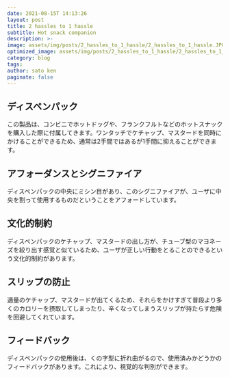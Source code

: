 ```yaml
---
date: 2021-08-15T 14:13:26
layout: post
title: 2 hassles to 1 hassle
subtitle: Hot snack companion
description: >-
image: assets/img/posts/2_hassles_to_1_hassle/2_hassles_to_1_hassle.JPG
optimized_image: assets/img/posts/2_hassles_to_1_hassle/2_hassles_to_1_hassle_resized_thumbnail.JPG
category: blog
tags: 
author: sato ken
paginate: false
---
```


## ディスペンパック

この製品は、コンビニでホットドッグや、フランクフルトなどのホットスナックを購入した際に付属してきます。ワンタッチでケチャップ、マスタードを同時にかけることができるため、通常は2手間ではあるが1手間に抑えることができます。

## アフォーダンスとシグニファイア

ディスペンパックの中央にミシン目があり、このシグニファイアが、ユーザに中央を割って使用するものだということをアフォードしています。

## 文化的制約

ディスペンパックのケチャップ、マスタードの出し方が、チューブ型のマヨネーズを絞り出す感覚と似ているため、ユーザが正しい行動をとることのできるという文化的制約があります。

## スリップの防止

適量のケチャップ、マスタードが出てくるため、それらをかけすぎて普段より多くのカロリーを摂取してしまったり、辛くなってしまうスリップが持たらす危険を回避してくれています。

## フィードバック

ディスペンパックの使用後は、くの字型に折れ曲がるので、使用済みかどうかのフィードバックがあります。これにより、視覚的な判別ができます。